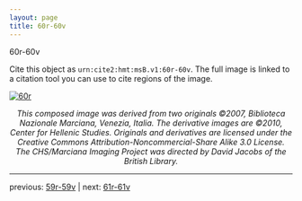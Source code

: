 ```yaml
---
layout: page
title: 60r-60v
---
```


60r-60v

Cite this object as `urn:cite2:hmt:msB.v1:60r-60v`. The full image is linked to a citation tool you can use to cite regions of the image.

[![60r](http://www.homermultitext.org/iipsrv?IIIF=/project/homer/pyramidal/deepzoom/hmt/vbbifolio/v1/vb_59v_60r.tif/full/800,/0/default.jpg)](http://www.homermultitext.org/ict2/?urn=urn:cite2:hmt:vbbifolio.v1:vb_59v_60r) 

<p style="text-align: center; font-style: italic;">This composed image was derived from two originals ©2007, Biblioteca Nazionale Marciana, Venezia, Italia. The derivative images are ©2010, Center for Hellenic Studies. Originals and derivatives are licensed under the Creative Commons Attribution-Noncommercial-Share Alike 3.0 License. The CHS/Marciana Imaging Project was directed by David Jacobs of the British Library.</p>

---

previous: [59r-59v](../59r-59v/) | next: [61r-61v](../61r-61v/)